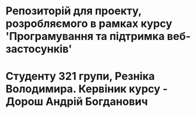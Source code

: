# Репозиторій для проекту, розробляємого в рамках курсу 'Програмування та підтримка веб-застосунків'
# Студенту 321 групи, Резніка Володимира. Кервіник курсу - Дорош Андрій Богданович
